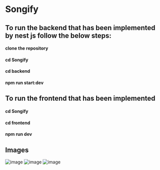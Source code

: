 # Songify

## To run the backend that has been implemented by nest js follow the below steps:
#### clone the repository
#### cd Songify
#### cd backend
#### npm run start:dev

## To run the frontend that has been implemented 
#### cd Songify
#### cd frontend
#### npm run dev

## Images
![image](https://github.com/Geleta116/Songify/assets/104783472/8a33a9b8-d4f2-4ae1-a671-1a2af3013aa0)
![image](https://github.com/Geleta116/Songify/assets/104783472/c1a1f8e8-acba-471e-97a1-4fc0fd5e934b)
![image](https://github.com/Geleta116/Songify/assets/104783472/4a94bc6c-2c72-4bfb-8857-eff93c996b5d)

